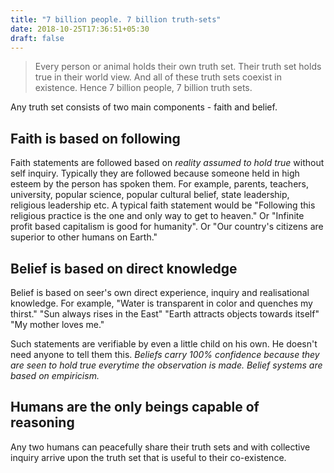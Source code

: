 ```yaml
---
title: "7 billion people. 7 billion truth-sets"
date: 2018-10-25T17:36:51+05:30
draft: false 
---
```


> Every person or animal holds their own truth set. Their truth set holds true in their world view. And all of these truth sets coexist in existence. Hence 7 billion people, 7 billion truth sets.

Any truth set consists of two main components - faith and belief.

## Faith is based on following 

Faith statements are followed based on _reality assumed to hold true_ without self inquiry. Typically they are followed because someone held in high esteem by the person has spoken them. For example, parents, teachers, university, popular science, popular cultural belief, state leadership, religious leadership etc. A typical faith statement would be "Following this religious practice is the one and only way to get to heaven." Or "Infinite profit based capitalism is good for humanity". Or "Our country's citizens are superior to other humans on Earth."

## Belief is based on direct knowledge
Belief is based on seer's own direct experience, inquiry and realisational knowledge. For example, 
"Water is transparent in color and quenches my thirst."
"Sun always rises in the East"
"Earth attracts objects towards itself"
"My mother loves me."

Such statements are verifiable by even a little child on his own. He doesn't need anyone to tell them this. _Beliefs carry 100% confidence because they are seen to hold true everytime the observation is made. Belief systems are based on empiricism._

## Humans are the only beings capable of reasoning
Any two humans can peacefully share their truth sets and with collective inquiry arrive upon the truth set that is useful to their co-existence.
